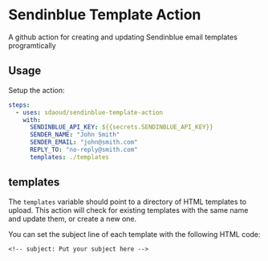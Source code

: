 # Sendinblue Template Action

A github action for creating and updating Sendinblue email templates programtically

## Usage

Setup the action:

```yaml
steps:
  - uses: sdaoud/sendinblue-template-action
    with:
      SENDINBLUE_API_KEY: ${{secrets.SENDINBLUE_API_KEY}}
      SENDER_NAME: "John Smith"
      SENDER_EMAIL: "john@smith.com"
      REPLY_TO: "no-reply@smith.com"
      templates: ./templates
```

## templates

The `templates` variable should point to a directory of HTML templates to upload. This action will check for existing templates with the same name and update them, or create a new one.

You can set the subject line of each template with the following HTML code:

```
<!-- subject: Put your subject here -->
```
